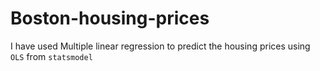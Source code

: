 # Boston-housing-prices
I have used Multiple linear regression to predict the housing prices using `OLS` from `statsmodel`

